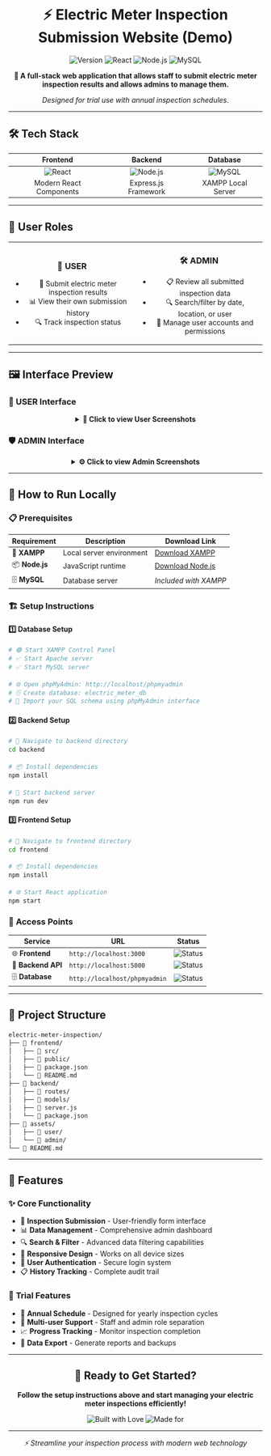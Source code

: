 <!-- # 🔌 Electric Meter Inspection Submission Website (Demo)

A full-stack web application that allows staff to submit electric meter inspection results and allows admins to manage them.  
Designed for trial use with annual inspection schedules.

---

## 🔧 Tech Stack

- **Frontend**: React.js
- **Backend**: Node.js (Express)
- **Database**: MySQL (XAMPP)

---

## 👥 User Roles

### 👤 USER
- Submit electric meter inspection results
- View their own submission history

### 🛠️ ADMIN
- Review all submitted inspection data
- Search/filter by date, location, or user

---

## 🖼️ Interface Preview


### USER
![User Interface](assets/user/user1.png)
![User Interface](assets/user/user2.png)
![User Interface](assets/user/user3.png)
![User Interface](assets/user/user4.png)
![User Interface](assets/user/user5.png)
![User Interface](assets/user/user6.png)

### ADMIN
![Admin Interface](assets/admin/admin1.png)
![Admin Interface](assets/admin/admin2.png)
![Admin Interface](assets/admin/admin3.png)
![Admin Interface](assets/admin/admin4.png)
![Admin Interface](assets/admin/admin5.png)

---



## 🚀 How to Run Locally

### 📁 Prerequisites

- Install [XAMPP](https://www.apachefriends.org/index.html)
- Start **Apache** and **MySQL** from XAMPP Control Panel
- Create a database (e.g., `electric_meter_db`)
- Import your SQL schema using `phpMyAdmin`

---


### Backend
```bash
cd backend
npm install
npm run dev
```



### Frontend
```bash
cd frontend
npm install
npm start
``` -->


<div align="center">

# ⚡ Electric Meter Inspection Submission Website (Demo)

![Version](https://img.shields.io/badge/version-demo-blue.svg)
![React](https://img.shields.io/badge/react-18.0+-61DAFB.svg?logo=react)
![Node.js](https://img.shields.io/badge/node.js-16.0+-339933.svg?logo=node.js)
![MySQL](https://img.shields.io/badge/mysql-8.0+-4479A1.svg?logo=mysql&logoColor=white)

**🔋 A full-stack web application that allows staff to submit electric meter inspection results and allows admins to manage them.**

*Designed for trial use with annual inspection schedules.*

</div>

---

## 🛠️ Tech Stack

<div align="center">

| **Frontend** | **Backend** | **Database** |
|:------------:|:-----------:|:------------:|
| ![React](https://img.shields.io/badge/-React.js-61DAFB?style=for-the-badge&logo=react&logoColor=black) | ![Node.js](https://img.shields.io/badge/-Node.js-339933?style=for-the-badge&logo=node.js&logoColor=white) | ![MySQL](https://img.shields.io/badge/-MySQL-4479A1?style=for-the-badge&logo=mysql&logoColor=white) |
| Modern React Components | Express.js Framework | XAMPP Local Server |

</div>

---

## 👥 User Roles

<table>
<tr>
<td width="50%" align="center">

### 👤 **USER**
- 📝 Submit electric meter inspection results
- 📊 View their own submission history
- 🔍 Track inspection status

</td>
<td width="50%" align="center">

### 🛠️ **ADMIN**
- 📋 Review all submitted inspection data
- 🔍 Search/filter by date, location, or user
- 👥 Manage user accounts and permissions

</td>
</tr>
</table>

---

## 🖼️ Interface Preview

### 🌟 USER Interface

<div align="center">

<details>
<summary><b>📱 Click to view User Screenshots</b></summary>

<br>

**Dashboard & Navigation**
![User Interface 1](assets/user/user1.png)

**Inspection Form**
![User Interface 2](assets/user/user2.png)

**Data Entry**
![User Interface 3](assets/user/user3.png)

**History View**
![User Interface 4](assets/user/user4.png)

**Search & Filter**
![User Interface 5](assets/user/user5.png)

**Mobile Responsive**
![User Interface 6](assets/user/user6.png)

</details>

</div>

### 🛡️ ADMIN Interface

<div align="center">

<details>
<summary><b>⚙️ Click to view Admin Screenshots</b></summary>

<br>

**Admin Dashboard**
![Admin Interface 1](assets/admin/admin1.png)

**User Management**
![Admin Interface 2](assets/admin/admin2.png)

**Data Overview**
![Admin Interface 3](assets/admin/admin3.png)

**Search & Analytics**
![Admin Interface 4](assets/admin/admin4.png)

**Report Generation**
![Admin Interface 5](assets/admin/admin5.png)

</details>

</div>

---

## 🚀 How to Run Locally

### 📋 Prerequisites

<div align="center">

| Requirement | Description | Download Link |
|-------------|-------------|---------------|
| 🔧 **XAMPP** | Local server environment | [Download XAMPP](https://www.apachefriends.org/index.html) |
| 📦 **Node.js** | JavaScript runtime | [Download Node.js](https://nodejs.org/) |
| 🗄️ **MySQL** | Database server | *Included with XAMPP* |

</div>

### 🏗️ Setup Instructions

#### 1️⃣ **Database Setup**

```bash
# 🟢 Start XAMPP Control Panel
# ✅ Start Apache server
# ✅ Start MySQL server

# 🌐 Open phpMyAdmin: http://localhost/phpmyadmin
# 🗄️ Create database: electric_meter_db
# 📁 Import your SQL schema using phpMyAdmin interface
```

#### 2️⃣ **Backend Setup**

```bash
# 📂 Navigate to backend directory
cd backend

# 📦 Install dependencies
npm install

# 🚀 Start backend server
npm run dev
```

#### 3️⃣ **Frontend Setup**

```bash
# 📂 Navigate to frontend directory  
cd frontend

# 📦 Install dependencies
npm install

# 🌐 Start React application
npm start
```

### 🎯 **Access Points**

<div align="center">

| Service | URL | Status |
|---------|-----|--------|
| 🌐 **Frontend** | `http://localhost:3000` | ![Status](https://img.shields.io/badge/status-active-success) |
| 🔧 **Backend API** | `http://localhost:5000` | ![Status](https://img.shields.io/badge/status-active-success) |  
| 🗄️ **Database** | `http://localhost/phpmyadmin` | ![Status](https://img.shields.io/badge/status-active-success) |

</div>

---

## 📁 Project Structure

```
electric-meter-inspection/
├── 📂 frontend/
│   ├── 📂 src/
│   ├── 📂 public/
│   ├── 📄 package.json
│   └── 📄 README.md
├── 📂 backend/
│   ├── 📂 routes/
│   ├── 📂 models/
│   ├── 📄 server.js
│   └── 📄 package.json
├── 📂 assets/
│   ├── 📂 user/
│   └── 📂 admin/
└── 📄 README.md
```

---

## 🔧 Features

### ✨ **Core Functionality**

- 📝 **Inspection Submission** - User-friendly form interface
- 📊 **Data Management** - Comprehensive admin dashboard  
- 🔍 **Search & Filter** - Advanced data filtering capabilities
- 📱 **Responsive Design** - Works on all device sizes
- 🔐 **User Authentication** - Secure login system
- 📋 **History Tracking** - Complete audit trail

### 🎯 **Trial Features**

- 📅 **Annual Schedule** - Designed for yearly inspection cycles
- 👥 **Multi-user Support** - Staff and admin role separation
- 📈 **Progress Tracking** - Monitor inspection completion
- 💾 **Data Export** - Generate reports and backups

---

<div align="center">

## 🎉 Ready to Get Started?

**Follow the setup instructions above and start managing your electric meter inspections efficiently!**

![Built with Love](https://img.shields.io/badge/Built%20with-❤️-red.svg)
![Made for](https://img.shields.io/badge/Made%20for-Electric%20Utilities-blue.svg)

---

*⚡ Streamline your inspection process with modern web technology*

</div>